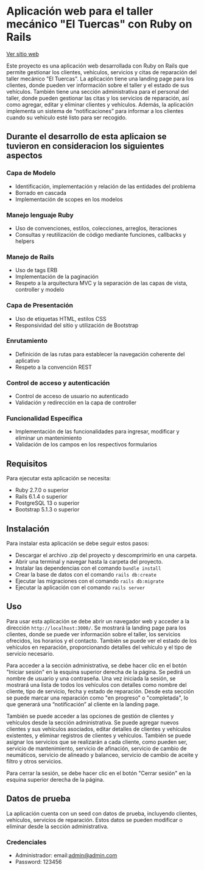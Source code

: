 # Aplicación web para el taller mecánico "El Tuercas" con Ruby on Rails

[Ver sitio web](https://tallermecanico.onrender.com/)

Este proyecto es una aplicación web desarrollada con Ruby on Rails que permite gestionar los clientes, vehículos, servicios y citas de reparación del taller mecánico "El Tuercas". La aplicación tiene una landing page para los clientes, donde pueden ver información sobre el taller y el estado de sus vehículos. También tiene una sección administrativa para el personal del taller, donde pueden gestionar las citas y los servicios de reparación, así como agregar, editar y eliminar clientes y vehículos. Además, la aplicación implementa un sistema de “notificaciones” para informar a los clientes cuando su vehículo esté listo para ser recogido.

## Durante el desarrollo de esta aplicaion se tuvieron en consideracion los siguientes aspectos

### Capa de Modelo

- Identificación, implementación y relación de las entidades del problema
- Borrado en cascada
- Implementación de scopes en los modelos

### Manejo lenguaje Ruby

- Uso de convenciones, estilos, colecciones, arreglos, iteraciones
- Consultas y reutilización de código mediante funciones, callbacks y helpers

### Manejo de Rails

- Uso de tags ERB
- Implementación de la paginación
- Respeto a la arquitectura MVC y la separación de las capas de vista, controller y modelo

### Capa de Presentación

- Uso de etiquetas HTML, estilos CSS
- Responsividad del sitio y utilización de Bootstrap

### Enrutamiento

- Definición de las rutas para establecer la navegación coherente del aplicativo
- Respeto a la convención REST

### Control de acceso y autenticación

- Control de acceso de usuario no autenticado
- Validación y redirección en la capa de controller

### Funcionalidad Específica

- Implementación de las funcionalidades para ingresar, modificar y eliminar un mantenimiento
- Validación de los campos en los respectivos formularios

## Requisitos

Para ejecutar esta aplicación se necesita:

- Ruby 2.7.0 o superior
- Rails 6.1.4 o superior
- PostgreSQL 13 o superior
- Bootstrap 5.1.3 o superior

## Instalación

Para instalar esta aplicación se debe seguir estos pasos:

- Descargar el archivo .zip del proyecto y descomprimirlo en una carpeta.
- Abrir una terminal y navegar hasta la carpeta del proyecto.
- Instalar las dependencias con el comando `bundle install`
- Crear la base de datos con el comando `rails db:create`
- Ejecutar las migraciones con el comando `rails db:migrate`
- Ejecutar la aplicación con el comando `rails server`

## Uso

Para usar esta aplicación se debe abrir un navegador web y acceder a la dirección `http://localhost:3000/`. Se mostrará la landing page para los clientes, donde se puede ver información sobre el taller, los servicios ofrecidos, los horarios y el contacto. También se puede ver el estado de los vehículos en reparación, proporcionando detalles del vehículo y el tipo de servicio necesario.

Para acceder a la sección administrativa, se debe hacer clic en el botón "Iniciar sesión" en la esquina superior derecha de la página. Se pedirá un nombre de usuario y una contraseña. Una vez iniciada la sesión, se mostrará una lista de todos los vehículos con detalles como nombre del cliente, tipo de servicio, fecha y estado de reparación. Desde esta sección se puede marcar una reparación como "en progreso" o "completada", lo que generará una “notificación” al cliente en la landing page.

También se puede acceder a las opciones de gestión de clientes y vehículos desde la sección administrativa. Se puede agregar nuevos clientes y sus vehículos asociados, editar detalles de clientes y vehículos existentes, y eliminar registros de clientes y vehículos. También se puede asignar los servicios que se realizarán a cada cliente, como pueden ser, servicio de mantenimiento, servicio de afinación, servicio de cambio de neumáticos, servicio de alineado y balanceo, servicio de cambio de aceite y filtro y otros servicios.

Para cerrar la sesión, se debe hacer clic en el botón "Cerrar sesión" en la esquina superior derecha de la página.

## Datos de prueba

La aplicación cuenta con un seed con datos de prueba, incluyendo clientes, vehículos, servicios de reparación. Estos datos se pueden modificar o eliminar desde la sección administrativa.

### Credenciales

- Administrador: email:admin@admin.com
- Password: 123456
